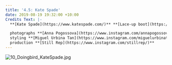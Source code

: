 ```yaml
---
title: '4.5: Kate Spade'
date: 2019-08-19 19:32:00 +10:00
Credits Text: |-
  **[Kate Spade](https://www.katespade.com/)** **[Lace-up boot](https://www.katespade.com/products/lake-lace-up-boots/S5481005S.html)** in marigold

  photographs **[Anna Pogossova](https://www.instagram.com/annapogossova/)** at **[B&A](https://www.instagram.com/barepsau/)**
  styling **[Miguel Urbina Tan](https://www.instagram.com/miguelurbinatan/)**
  production **[Still Rep](https://www.instagram.com/stillrep/)**
---
```


![10_Doingbird_KateSpade.jpg](/uploads/10_Doingbird_KateSpade.jpg)